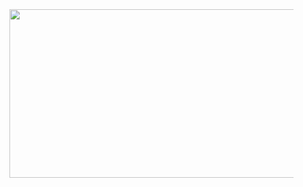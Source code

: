 <a href="https://www.gitanimals.org/en_US?utm_medium=image&utm_source=hyunnnchoi&utm_content=farm">
<img
  src="https://render.gitanimals.org/farms/hyunnnchoi"
  width="900"
  height="300"
/>
</a>
